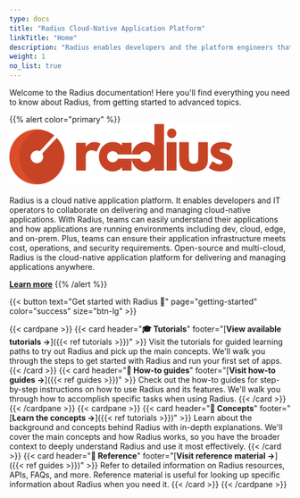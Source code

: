 ```yaml
---
type: docs
title: "Radius Cloud-Native Application Platform"
linkTitle: "Home"
description: "Radius enables developers and the platform engineers that support them to build cloud-native applications"
weight: 1
no_list: true
---
```


Welcome to the Radius documentation! Here you'll find everything you need to know about Radius, from getting started to advanced topics.

{{% alert color="primary" %}}
<img src="radius-logo.svg" alt="Radius logo" width="400px" /> <br /><br />
Radius is a cloud native application platform.  It enables developers and IT operators to collaborate on delivering and managing cloud-native applications. With Radius, teams can easily understand their applications and how applications are running environments including dev, cloud, edge, and on-prem. Plus, teams can ensure their application infrastructure meets cost, operations, and security requirements. Open-source and multi-cloud, Radius is the cloud-native application platform for delivering and managing applications anywhere.

[**Learn more**](https://radapp.dev/)
{{% /alert %}}

{{< button text="Get started with Radius 🚀" page="getting-started" color="success" size="btn-lg" >}}

{{< cardpane >}}
  {{< card header="**🎓 Tutorials**" footer="[**View available tutorials →**]({{< ref tutorials >}})" >}}
  Visit the tutorials for guided learning paths to try out Radius and pick up the main concepts. We'll walk you through the steps to get started with Radius and run your first set of apps.
  {{< /card >}}
  {{< card header="**📘 How-to guides**" footer="[**Visit how-to guides →**]({{< ref guides >}})" >}}
  Check out the how-to guides for step-by-step instructions on how to use Radius and its features. We'll walk you through how to accomplish specific tasks when using Radius.
  {{< /card >}}
{{< /cardpane >}}
{{< cardpane >}}
  {{< card header="**💭 Concepts**" footer="[**Learn the concepts →**]({{< ref tutorials >}})" >}}
  Learn about the background and concepts behind Radius with in-depth explanations. We'll cover the main concepts and how Radius works, so you have the broader context to deeply understand Radius and use it most effectively.
  {{< /card >}}
  {{< card header="**🧾 Reference**" footer="[**Visit reference material →**]({{< ref guides >}})" >}}
  Refer to detailed information on Radius resources, APIs, FAQs, and more. Reference material is useful for looking up specific information about Radius when you need it.
  {{< /card >}}
{{< /cardpane >}}